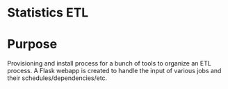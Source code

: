 Statistics ETL
==============

# Purpose #

Provisioning and install process for a bunch of tools to organize an ETL
process.  A Flask webapp is created to handle the input of various jobs and
their schedules/dependencies/etc.

